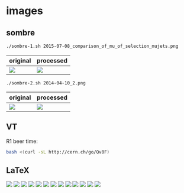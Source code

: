 # images

## sombre

```Bash
./sombre-1.sh 2015-07-08_comparison_of_mu_of_selection_mujets.png
```

|**original**                                                   |**processed**                                                         |
|---------------------------------------------------------------|----------------------------------------------------------------------|
|![](sombre/2015-07-08_comparison_of_mu_of_selection_mujets.png)|![](sombre/2015-07-08_comparison_of_mu_of_selection_mujets_sombre.png)|

```Bash
./sombre-2.sh 2014-04-10_2.png
```

|**original**                |**processed**                      |
|----------------------------|-----------------------------------|
|![](sombre/2014-04-10_2.png)|![](sombre/2014-04-10_2_sombre.png)|

## VT

R1 beer time:

```Bash
bash <(curl -sL http://cern.ch/go/Qv8F)
```

## LaTeX

![](LaTeX/particles.png)
![](LaTeX/ttH_H_to_bb_1.png)
![](LaTeX/ttH_H_to_bb_2.png)
![](LaTeX/ttH_H_to_bb_3.png)
![](LaTeX/ttH_H_to_bb_4.png)
![](LaTeX/ttbb_1.png)
![](LaTeX/ttbb_2.png)
![](LaTeX/ttbb_3.png)
![](LaTeX/decay_channels_1.png)
![](LaTeX/neural_networks.png)
![](LaTeX/flow_diagram_1.png)
![](LaTeX/tables_1.png)
![](LaTeX/circle_of_friendship_1.png)
